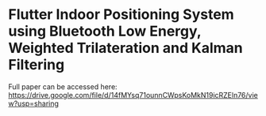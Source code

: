 # Flutter Indoor Positioning System using Bluetooth Low Energy, Weighted Trilateration and Kalman Filtering

Full paper can be accessed here: https://drive.google.com/file/d/14fMYsq71ounnCWpsKoMkN19icRZEln76/view?usp=sharing

